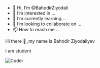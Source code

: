 - 👋 Hi, I’m @BahodirZIyodali
- 👀 I’m interested in ...
- 🌱 I’m currently learning ...
- 💞️ I’m looking to collaborate on ...
- 📫 How to reach me ...

<!---
BahodirZIyodali/BahodirZIyodali is a ✨ special ✨ repository because its `README.md` (this file) appears on your GitHub profile.
You can click the Preview link to take a look at your changes.
--->Hi there 👋 ,my name is Bahodir Ziyodaliyev
I am student 






![Coder](https://user-images.githubusercontent.com/113345966/203836416-f4173d4c-d430-41eb-aab5-9e567db13c8b.gif)

